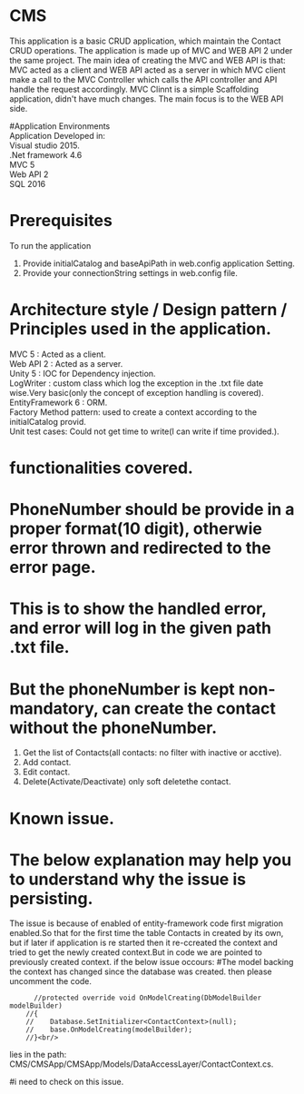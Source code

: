# CMS
This application is a basic CRUD application, which maintain the Contact CRUD operations.
The application is made up of MVC and WEB API 2 under the same project.
The main idea of creating the MVC and WEB API is that: MVC acted as a client and WEB API acted as a server in which MVC client make a call to the 
MVC Controller which calls the API controller and API handle the request accordingly.
MVC Clinnt is a simple Scaffolding application, didn't have much changes. The main focus is to the WEB API side.


#Application Environments<br />
Application Developed in:<br />
Visual studio 2015.<br />
.Net framework 4.6<br />
MVC 5<br />
Web API 2<br />
SQL 2016<br />

# Prerequisites<br />
To run the application<br />
1. Provide initialCatalog and baseApiPath in web.config application Setting.<br />
2. Provide your connectionString settings in web.config file.<br />

# Architecture style / Design pattern / Principles used in the application.
MVC 5 : Acted as a client.<br />
Web API 2 : Acted as a server.<br />
Unity 5 : IOC for Dependency injection.<br />
LogWriter : custom class which log the exception in the .txt file date wise.Very basic(only the concept of exception handling is covered).<br />
EntityFramework 6 : ORM.<br />
Factory Method pattern: used to create a context according to the initialCatalog provid.<br />
Unit test cases: Could not get time to write(I can write if time provided.).<br />

# functionalities covered.<br />
# PhoneNumber should be provide in a proper format(10 digit), otherwie error thrown and redirected to the error page.
# This is to show the handled error, and error will log in the given path .txt file.
# But the phoneNumber is kept non-mandatory, can create the contact without the phoneNumber. 
1. Get the list of Contacts(all contacts: no filter with inactive or acctive).<br />
2. Add contact.<br />
3. Edit contact.<br />
4. Delete(Activate/Deactivate) only soft deletethe contact.<br />

# Known issue.
# The below explanation may help you to understand why the issue is persisting.
The issue is because of enabled of entity-framework code first migration enabled.So that for the first time the table Contacts in created by its own, but if later if application is re started then it re-ccreated the context and tried to get the newly created context.But in code we are pointed to previously created context.
if the below issue occours:
#The model backing the <Database> context has changed since the database was created.
  then please uncomment the code.<br/>
  
          //protected override void OnModelCreating(DbModelBuilder modelBuilder)
        //{
        //    Database.SetInitializer<ContactContext>(null);
        //    base.OnModelCreating(modelBuilder);
        //}<br/>
  
  lies in the path: 
  CMS/CMSApp/CMSApp/Models/DataAccessLayer/ContactContext.cs.
 
 #i need to check on this issue.
